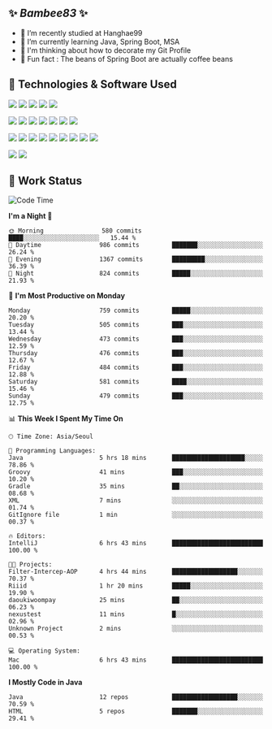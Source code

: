 ##  ✨ _Bambee83_ ✨ 

- 🔭 I’m recently studied at Hanghae99
- 🌱 I’m currently learning Java, Spring Boot, MSA
- 🤔 I'm thinking about how to decorate my Git Profile
- 🪹 Fun fact : The beans of Spring Boot are actually coffee beans 

<!-- - 💬 Ask me about ...
- 📫 How to reach me: ...
- 😄 Pronouns: ...
- 👯 I’m looking to collaborate on ...-->

## 🔧  Technologies & Software Used

<img src="https://img.shields.io/badge/Java-007396?style=flat-round&logo=OpenJDK&logoColor=white"/> <img src="https://img.shields.io/badge/Spring-6DB33F?style=flat-round&logo=spring&logoColor=white"/>   <img src="https://img.shields.io/badge/SpringBoot-6DB33F?style=flat-round&logo=springboot&logoColor=white"/>  <img src="https://img.shields.io/badge/SpringSecurity-6DB33F?style=flat-round&logo=SpringSecurity&logoColor=white"/>   <img src="https://img.shields.io/badge/JSON Web Token-000000?style=flat-round&logo=JSON Web Tokens&logoColor=white"/> 

<img src="https://img.shields.io/badge/github-181717?style=flat-round&logo=github&logoColor=white"/> <img src="https://img.shields.io/badge/git-F05032?style=flat-round&logo=git&logoColor=white"/> <img src="https://img.shields.io/badge/githubactions-2088FF?style=flat-round&logo=githubactions&logoColor=white"/>  <img src="https://img.shields.io/badge/Gradle-02303A?style=flat-round&logo=Gradle&logoColor=white"/>  <img src="https://img.shields.io/badge/IntelliJIDEA-000000?style=flat-round&logo=IntelliJIDEA&logoColor=white"/>  <img src="https://img.shields.io/badge/Postman-FF6C37?style=flat-round&logo=Postman&logoColor=white"/>  <img src="https://img.shields.io/badge/Sourcetree-0052CC?style=flat-round&logo=Sourcetree&logoColor=white"/>

<img src="https://img.shields.io/badge/AmazonS3-569A31?style=flat-round&logo=AmazonS3&logoColor=white"/>  <img src="https://img.shields.io/badge/AmazonEC2-FF9900?style=flat-round&logo=AmazonEC2&logoColor=white"/>  <img src="https://img.shields.io/badge/AmazonRDS-527FFF?style=flat-round&logo=AmazonRDS&logoColor=white"/>  <img src="https://img.shields.io/badge/MySQL-4479A1?style=flat-round&logo=MySQL&logoColor=white"/>  <img src="https://img.shields.io/badge/MongoDB-47A248?style=flat-round&logo=MongoDB&logoColor=white"/> <img src="https://img.shields.io/badge/Ubuntu-E95420?style=flat-round&logo=Ubuntu&logoColor=white"/> <img src="https://img.shields.io/badge/FileZilla-BF0000?style=flat-round&logo=filezilla&logoColor=white"/> <img src="https://img.shields.io/badge/Notion-000000?style=flat-round&logo=Notion&logoColor=white"/> <img src="https://img.shields.io/badge/Slack-F06A6A?style=flat-round&logo=slack&logoColor=white"/>

<img src="https://img.shields.io/badge/AmazonCloudfront-3693F3?style=flat-round&logo=iCloud&logoColor=white"/> <img src="https://img.shields.io/badge/ApacheJMeter-D22128?style=flat-round&logo=apachejmeter&logoColor=white"/> 
 
<!-- Markdown lang
[![Bambee83 Badge](https://img.shields.io/badge/Bambee83'blog-4A154B.svg?&style=for-the-badge&logo=Bloglovin&link=https://blog.naver.com/bambee83)](https://blog.naver.com/bambee83)
## 🚀  GitHub stats & Top Langs
[![Bambee83's GitHub stats-Dark](https://github-readme-stats.vercel.app/api?username=bambee83&show_icons=true&theme=dark#gh-dark-mode-only)]((https://github.com/bambee83/github-readme-stats#gh-dark-mode-only))
![Top Langs-Dark](https://github-readme-stats.vercel.app/api/top-langs/?username=bambee83&layout=compact&theme=dark#gh-dark-mode-only)
## 🐳   Project
[mini project - SeoulCulturePort](https://github.com/event-information)
[clone coding - Instaclone](https://github.com/instaclone8)
[final project - emotrak](https://github.com/EmoTrak)
[![bambee83's wakatime stats](https://github-readme-stats.vercel.app/api/wakatime?username=bambee83)]
 -->
## 🐳 Work Status
<!--START_SECTION:waka-->
![Code Time](http://img.shields.io/badge/Code%20Time-90%20hrs%2041%20mins-blue)

**I'm a Night 🦉** 

```text
🌞 Morning                580 commits         ████░░░░░░░░░░░░░░░░░░░░░   15.44 % 
🌆 Daytime                986 commits         ███████░░░░░░░░░░░░░░░░░░   26.24 % 
🌃 Evening                1367 commits        █████████░░░░░░░░░░░░░░░░   36.39 % 
🌙 Night                  824 commits         █████░░░░░░░░░░░░░░░░░░░░   21.93 % 
```
📅 **I'm Most Productive on Monday** 

```text
Monday                   759 commits         █████░░░░░░░░░░░░░░░░░░░░   20.20 % 
Tuesday                  505 commits         ███░░░░░░░░░░░░░░░░░░░░░░   13.44 % 
Wednesday                473 commits         ███░░░░░░░░░░░░░░░░░░░░░░   12.59 % 
Thursday                 476 commits         ███░░░░░░░░░░░░░░░░░░░░░░   12.67 % 
Friday                   484 commits         ███░░░░░░░░░░░░░░░░░░░░░░   12.88 % 
Saturday                 581 commits         ████░░░░░░░░░░░░░░░░░░░░░   15.46 % 
Sunday                   479 commits         ███░░░░░░░░░░░░░░░░░░░░░░   12.75 % 
```


📊 **This Week I Spent My Time On** 

```text
🕑︎ Time Zone: Asia/Seoul

💬 Programming Languages: 
Java                     5 hrs 18 mins       ████████████████████░░░░░   78.86 % 
Groovy                   41 mins             ███░░░░░░░░░░░░░░░░░░░░░░   10.20 % 
Gradle                   35 mins             ██░░░░░░░░░░░░░░░░░░░░░░░   08.68 % 
XML                      7 mins              ░░░░░░░░░░░░░░░░░░░░░░░░░   01.74 % 
GitIgnore file           1 min               ░░░░░░░░░░░░░░░░░░░░░░░░░   00.37 % 

🔥 Editors: 
IntelliJ                 6 hrs 43 mins       █████████████████████████   100.00 % 

🐱‍💻 Projects: 
Filter-Intercep-AOP      4 hrs 44 mins       ██████████████████░░░░░░░   70.37 % 
Riiid                    1 hr 20 mins        █████░░░░░░░░░░░░░░░░░░░░   19.90 % 
daoukiwoompay            25 mins             ██░░░░░░░░░░░░░░░░░░░░░░░   06.23 % 
nexustest                11 mins             █░░░░░░░░░░░░░░░░░░░░░░░░   02.96 % 
Unknown Project          2 mins              ░░░░░░░░░░░░░░░░░░░░░░░░░   00.53 % 

💻 Operating System: 
Mac                      6 hrs 43 mins       █████████████████████████   100.00 % 
```

**I Mostly Code in Java** 

```text
Java                     12 repos            ██████████████████░░░░░░░   70.59 % 
HTML                     5 repos             ███████░░░░░░░░░░░░░░░░░░   29.41 % 
```




<!--END_SECTION:waka-->
